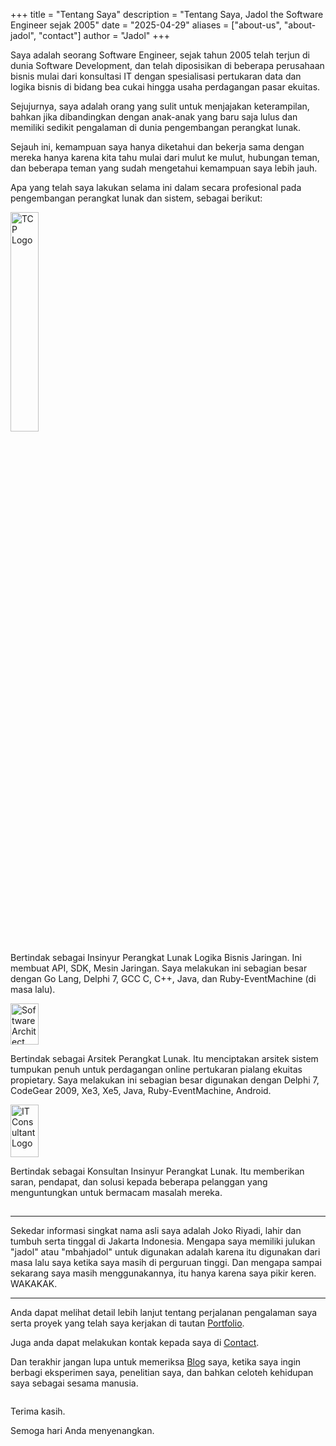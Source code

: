 +++
title = "Tentang Saya"
description = "Tentang Saya, Jadol the Software Engineer sejak 2005"
date = "2025-04-29"
aliases = ["about-us", "about-jadol", "contact"]
author = "Jadol"
+++

Saya adalah seorang Software Engineer, sejak tahun 2005 telah terjun di dunia Software Development, dan telah diposisikan di beberapa perusahaan bisnis mulai dari konsultasi IT dengan spesialisasi pertukaran data dan logika bisnis di bidang bea cukai hingga usaha perdagangan pasar ekuitas.

Sejujurnya, saya adalah orang yang sulit untuk menjajakan keterampilan, bahkan jika dibandingkan dengan anak-anak yang baru saja lulus dan memiliki sedikit pengalaman di dunia pengembangan perangkat lunak.

Sejauh ini, kemampuan saya hanya diketahui dan bekerja sama dengan mereka hanya karena kita tahu mulai dari mulut ke mulut, hubungan teman, dan beberapa teman yang sudah mengetahui kemampuan saya lebih jauh.


Apa yang telah saya lakukan selama ini dalam secara profesional pada pengembangan perangkat lunak dan sistem, sebagai berikut: 


<br style="line-height: 0.01em;"/>

<!-- ![TCP Logo](/images/tcp-ip-logo.png) -->
<img src="/images/tcp-ip-logo.png" style="width: 30%; height: auto;" alt="TCP Logo">

Bertindak sebagai Insinyur Perangkat Lunak Logika Bisnis Jaringan. Ini membuat API, SDK, Mesin Jaringan. Saya melakukan ini sebagian besar dengan Go Lang, Delphi 7, GCC C, C++, Java, dan Ruby-EventMachine (di masa lalu).

<br style="line-height: 0.01em;"/>


<!-- ![Software Architect](/images/software-architecture.jpg) -->
<img src="/images/software-architecture.jpg" style="width: 30%; height: 66;" alt="Software Architect Logo">


Bertindak sebagai Arsitek Perangkat Lunak. Itu menciptakan arsitek sistem tumpukan penuh untuk perdagangan online pertukaran pialang ekuitas propietary. Saya melakukan ini sebagian besar digunakan dengan Delphi 7, CodeGear 2009, Xe3, Xe5, Java, Ruby-EventMachine, Android.


<br style="line-height: 0.01em;"/>


<!-- ![IT Consultant](/images/IT_Consultant-logo.png) -->
<img src="/images/IT_Consultant-logo.png" style="width: 30%; height: 6em;" alt="IT Consultant Logo">

Bertindak sebagai Konsultan Insinyur Perangkat Lunak. Itu memberikan saran, pendapat, dan solusi kepada beberapa pelanggan yang menguntungkan untuk bermacam masalah mereka.


<br style="line-height: 0.01em;"/>
<hr />

Sekedar informasi singkat nama asli saya adalah Joko Riyadi, lahir dan tumbuh serta tinggal di Jakarta Indonesia. Mengapa saya memiliki julukan "jadol" atau "mbahjadol" untuk digunakan adalah karena itu digunakan dari masa lalu saya ketika saya masih di perguruan tinggi. Dan mengapa sampai sekarang saya masih menggunakannya, itu hanya karena saya pikir keren. WAKAKAK.

<hr />

Anda dapat melihat detail lebih lanjut tentang perjalanan pengalaman saya serta proyek yang telah saya kerjakan di tautan [Portfolio](/portfolio).

Juga anda dapat melakukan kontak kepada saya di [Contact](/contact).

Dan terakhir jangan lupa untuk memeriksa [Blog](/posts) saya, ketika saya ingin berbagi eksperimen saya, penelitian saya, dan bahkan celoteh kehidupan saya sebagai sesama manusia.

<br style="line-height: 0.01em;"/>

Terima kasih. 

Semoga hari Anda menyenangkan.


